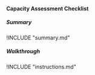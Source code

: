#### Capacity Assessment Checklist

##### Summary
!INCLUDE "summary.md"

##### Walkthrough
!INCLUDE "instructions.md"
